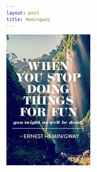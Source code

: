 ```yaml
---
layout: post
title: Hemingway
---
```




![Hemingway Quote - you might as well be dead](/public/img/posts/image3_75.jpg)